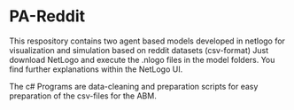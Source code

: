 # PA-Reddit
This respository contains two agent based models developed in netlogo for visualization and simulation based on reddit datasets (csv-format)
Just download NetLogo and execute the .nlogo files in the model folders. You find further explanations within the NetLogo UI.

The c# Programs are data-cleaning and preparation scripts for easy preparation of the csv-files for the ABM.
